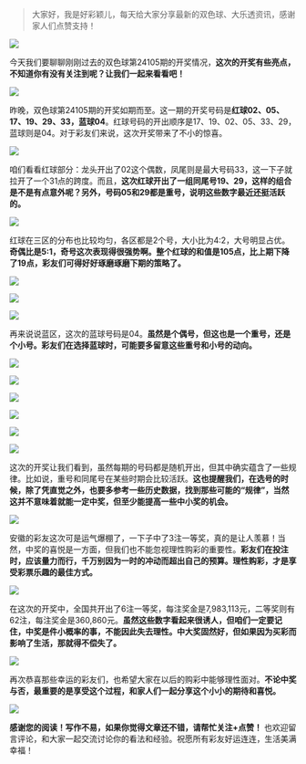 > 大家好，我是好彩颖儿，每天给大家分享最新的双色球、大乐透资讯，感谢家人们点赞支持！


![](https://cdn.jsdelivr.net/gh/wangwenjie1314/PicCDN/2024-9-11/1726010615819-image.png)


今天我们要聊聊刚刚过去的双色球第24105期的开奖情况，**这次的开奖有些亮点，不知道你有没有关注到呢？让我们一起来看看吧！**

![](https://cdn.jsdelivr.net/gh/wangwenjie1314/PicCDN/2024-9-11/1726010463082-image.png)

昨晚，双色球第24105期的开奖如期而至。这一期的开奖号码是**红球02、05、17、19、29、33，蓝球04**。红球号码的开出顺序是17、19、02、05、33、29，蓝球则是04。对于彩友们来说，这次开奖带来了不小的惊喜。


![](https://cdn.jsdelivr.net/gh/wangwenjie1314/PicCDN/2024-9-11/1726010607079-image.png)


咱们看看红球部分：龙头开出了02这个偶数，凤尾则是最大号码33，这一下子就拉开了一个31点的跨度。而且，**这次红球开出了一组同尾号19、29，这样的组合是不是有点意外呢？另外，号码05和29都是重号，说明这些数字最近还挺活跃的。**


![](https://cdn.jsdelivr.net/gh/wangwenjie1314/PicCDN/2024-9-11/1726010642306-image.png)


红球在三区的分布也比较均匀，各区都是2个号，大小比为4:2，大号明显占优。**奇偶比是5:1，奇号这次表现得很强势啊。整个红球的和值是105点，比上期下降了19点，彩友们可得好好琢磨琢磨下期的策略了。**


![](https://cdn.jsdelivr.net/gh/wangwenjie1314/PicCDN/2024-9-11/1726010405590-image.png)


![](https://cdn.jsdelivr.net/gh/wangwenjie1314/PicCDN/2024-9-11/1726010415262-image.png)


![](https://cdn.jsdelivr.net/gh/wangwenjie1314/PicCDN/2024-9-11/1726010441664-image.png)


再来说说蓝区，这次的蓝球号码是04。**虽然是个偶号，但这也是一个重号，还是个小号。彩友们在选择蓝球时，可能要多留意这些重号和小号的动向。**


![](https://cdn.jsdelivr.net/gh/wangwenjie1314/PicCDN/2024-9-11/1726010454691-image.png)


![](https://cdn.jsdelivr.net/gh/wangwenjie1314/PicCDN/2024-9-11/1726010474678-image.png)




![](https://cdn.jsdelivr.net/gh/wangwenjie1314/PicCDN/2024-9-11/1726010500584-image.png)


![](https://cdn.jsdelivr.net/gh/wangwenjie1314/PicCDN/2024-9-11/1726010515274-image.png)


![](https://cdn.jsdelivr.net/gh/wangwenjie1314/PicCDN/2024-9-11/1726010538260-image.png)


![](https://cdn.jsdelivr.net/gh/wangwenjie1314/PicCDN/2024-9-11/1726010548591-image.png)


这次的开奖让我们看到，虽然每期的号码都是随机开出，但其中确实蕴含了一些规律。比如说，重号和同尾号在某些时期会比较活跃。**这也提醒我们，在选号的时候，除了凭直觉之外，也要多参考一些历史数据，找到那些可能的“规律”，当然这并不意味着就能一定中奖，但至少能提高一些中小奖的机会。**


![](https://cdn.jsdelivr.net/gh/wangwenjie1314/PicCDN/2024-9-11/1726010695274-image.png)


安徽的彩友这次可是运气爆棚了，一下子中了3注一等奖，真的是让人羡慕！当然，中奖的喜悦是一方面，但我们也不能忽视理性购彩的重要性。**彩友们在投注时，应该量力而行，千万别因为一时的冲动而超出自己的预算。理性购彩，才是享受彩票乐趣的最佳方式。**


![](https://cdn.jsdelivr.net/gh/wangwenjie1314/PicCDN/2024-9-11/1726010392783-image.png)


在这次的开奖中，全国共开出了6注一等奖，每注奖金是7,983,113元，二等奖则有62注，每注奖金是360,860元。**虽然这些数字看起来很诱人，但咱们一定要记住，中奖是件小概率的事，不能因此失去理性。中大奖固然好，但如果因为买彩而影响了生活，那就得不偿失了。**


![](https://cdn.jsdelivr.net/gh/wangwenjie1314/PicCDN/2024-9-11/1726010313985-image.png)


再次恭喜那些幸运的彩友们，也希望大家在以后的购彩中能够理性面对。**不论中奖与否，最重要的是享受这个过程，和家人们一起分享这个小小的期待和喜悦。**


![](https://cdn.jsdelivr.net/gh/wangwenjie1314/PicCDN/2024-7-4/1720076582134-image.png)


**感谢您的阅读！写作不易，如果你觉得文章还不错，请帮忙关注+点赞！** 也欢迎留言评论，和大家一起交流讨论你的看法和经验。祝愿所有彩友好运连连，生活美满幸福！